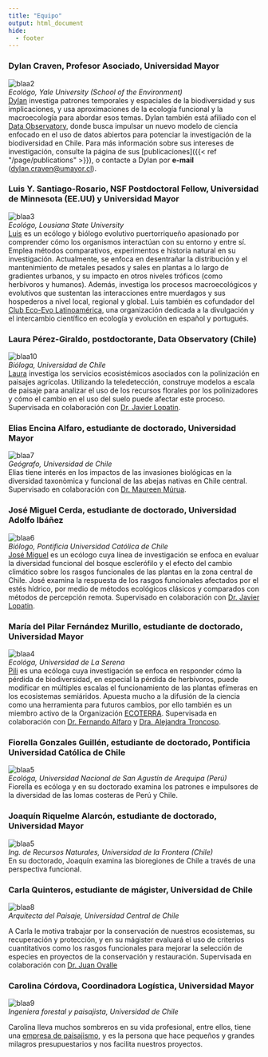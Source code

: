 ```yaml
---
title: "Equipo"
output: html_document
hide:
  - footer
---
```

### Dylan Craven, Profesor Asociado, Universidad Mayor   
![blaa2](/img/dylancraven2.png)  
_Ecológo, Yale University (School of the Environment)_  
[Dylan](https://scholar.google.com/citations?hl=en&authuser=1&user=rz2vROgAAAAJ) investiga patrones temporales y espaciales de la biodiversidad y sus implicaciones, y usa aproximaciones de la ecología funcional y la macroecología para abordar esos temas. Dylan también está afiliado con el [Data Observatory](https://www.dataobservatory.net/), donde busca impulsar un nuevo modelo de ciencia enfocado en el uso de datos abiertos para potenciar la investigación de la biodiversidad en Chile. Para más información sobre sus intereses de investigación, consulte la página de sus [publicaciones]({{< ref "/page/publications" >}}), o contacte a Dylan por **e-mail** (<dylan.craven@umayor.cl>).    


### Luis Y. Santiago-Rosario, NSF Postdoctoral Fellow, Universidad de Minnesota (EE.UU) y Universidad Mayor  
![blaa3](/img/LuisSantiago.png)  
_Ecológo, Lousiana State University_   
[Luis](https://scholar.google.com/citations?hl=en&authuser=1&user=dTZFEfIAAAAJ) es un ecólogo y biólogo evolutivo puertorriqueño apasionado por comprender cómo los organismos interactúan con su entorno y entre sí. Emplea métodos comparativos, experimentos e historia natural en su investigación. Actualmente, se enfoca en desentrañar la distribución y el mantenimiento de metales pesados y sales en plantas a lo largo de gradientes urbanos, y su impacto en otros niveles tróficos (como herbívoros y humanos). Además, investiga los procesos macroecológicos y evolutivos que sustentan las interacciones entre muerdagos y sus hospederos a nivel local, regional y global. Luis también es cofundador del [Club Eco-Evo Latinoamérica](https://ecoevolat.github.io/), una organización dedicada a la divulgación y el intercambio científico en ecología y evolución en español y portugués. 

### Laura Pérez-Giraldo, postdoctorante, Data Observatory (Chile)  
![blaa10](/img/LPerez.png)  
_Bióloga, Universidad de Chile_  
[Laura](https://scholar.google.com/citations?user=kECl0VgAAAAJ&hl=en&authuser=1) investiga los servicios ecosistémicos asociados con la polinización en paisajes agrícolas. Utilizando la teledetección, construye modelos a escala de paisaje para analizar el uso de los recursos florales por los polinizadores y cómo el cambio en el uso del suelo puede afectar este proceso. Supervisada en colaboración con [Dr. Javier Lopatin](https://www.javierlopatin.com/author/javier-lopatin/). 

### Elias Encina Alfaro, estudiante de doctorado, Universidad Mayor 
![blaa7](/img/Elias2020.png)    
_Geógrafo, Universidad de Chile_  
Elias tiene interés en los impactos de las invasiones biológicas en la diversidad taxonòmica y funcional de las abejas nativas en Chile central. Supervisado en colaboración con [Dr. Maureen Múrua](https://maureenmurua.wordpress.com/).    

### José Miguel Cerda, estudiante de doctorado, Universidad Adolfo Ibáñez    
![blaa6](/img/JoseMiguel.png)  
_Biólogo, Pontificia Universidad Católica de Chile_  
[José Miguel](https://scholar.google.com/citations?hl=en&authuser=1&user=U6CL5OYAAAAJ) es un ecólogo cuya línea de investigación se enfoca en evaluar la diversidad funcional del bosque esclerófilo y el efecto del cambio climático sobre los rasgos funcionales de las plantas en la zona central de Chile. 
José examina la respuesta de los rasgos funcionales afectados por el estés hídrico, por medio de métodos ecológicos clásicos y comparados con métodos de percepción remota. Supervisado en colaboración con [Dr. Javier Lopatin](https://www.javierlopatin.com/author/javier-lopatin/). 

### María del Pilar Fernández Murillo, estudiante de doctorado, Universidad Mayor    
![blaa4](/img/Pili.png)    
_Ecológa, Universidad de La Serena_  
[Pili](https://scholar.google.com/citations?hl=en&authuser=1&user=M9YNJ6QAAAAJ) es una ecóloga cuya investigación se enfoca en responder cómo la pérdida de biodiversidad, en especial la pérdida de herbívoros, puede modificar en múltiples escalas el funcionamiento de las plantas efímeras en los ecosistemas semiáridos.
Apuesta mucho a la difusión de la ciencia como una herramienta para futuros cambios, por ello también es un miembro activo de la Organización [ECOTERRA](https://ongecoterra.org/). Supervisada en colaboración con [Dr. Fernando Alfaro](https://scholar.google.com/citations?hl=en&authuser=1&user=iZ-ygGYAAAAJ) y [Dra. Alejandra Troncoso](https://scholar.google.com/citations?hl=en&authuser=1&user=qF84uukAAAAJ).   

### Fiorella Gonzales Guillén, estudiante de doctorado, Pontificia Universidad Católica de Chile  
![blaa5](/img/Fiorella2.png)    
_Ecológa, Universidad Nacional de San Agustín de Arequipa (Perú)_  
Fiorella es ecóloga y en su doctorado examina los patrones e impulsores de la diversidad de las lomas costeras de Perú y Chile. 

### Joaquín Riquelme Alarcón, estudiante de doctorado, Universidad Mayor   
![blaa5](/img/joaquin.png)      
_Ing. de Recursos Naturales, Universidad de la Frontera (Chile)_  
En su doctorado, Joaquín examina las bioregiones de Chile a través de una perspectiva funcional.   

### Carla Quinteros, estudiante de mágister, Universidad de Chile 
![blaa8](/img/CarlaQuinteros5.png)  
_Arquitecta del Paisaje, Universidad Central de Chile_    

A Carla le motiva trabajar por la conservación de nuestros ecosistemas, su recuperación y protección, y en su mágister evaluará el uso de criterios cuantitativos como los rasgos funcionales para mejorar la selección de especies en proyectos de la conservación y restauración. Supervisada en colaboración con [Dr. Juan Ovalle ](https://scholar.google.com/citations?user=S0aizkAAAAAJ&hl=en&oi=ao)   

### Carolina Córdova, Coordinadora Logística, Universidad Mayor    
![blaa9](/img/carola.png)    
_Ingeniera forestal y paisajista, Universidad de Chile_  

Carolina lleva muchos sombreros en su vida profesional, entre ellos, tiene una [empresa de paisajismo](https://weinmannia.cl/), y es la persona que hace pequeños y grandes milagros presupuestarios y nos facilita nuestros proyectos. 

